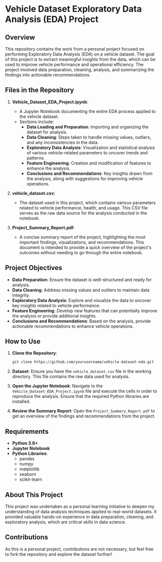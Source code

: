 # Vehicle Dataset Exploratory Data Analysis (EDA) Project

## Overview

This repository contains the work from a personal project focused on performing Exploratory Data Analysis (EDA) on a vehicle dataset. The goal of this project is to extract meaningful insights from the data, which can be used to improve vehicle performance and operational efficiency. The project involved data preparation, cleaning, analysis, and summarizing the findings into actionable recommendations.

## Files in the Repository

1. **Vehicle_Dataset_EDA_Project.ipynb**:
   - A Jupyter Notebook documenting the entire EDA process applied to the vehicle dataset.
   - Sections include:
     - **Data Loading and Preparation**: Importing and organizing the dataset for analysis.
     - **Data Cleaning**: Steps taken to handle missing values, outliers, and any inconsistencies in the data.
     - **Exploratory Data Analysis**: Visualization and statistical analysis of various vehicle-related parameters to uncover trends and patterns.
     - **Feature Engineering**: Creation and modification of features to enhance the analysis.
     - **Conclusions and Recommendations**: Key insights drawn from the analysis, along with suggestions for improving vehicle operations.

2. **vehicle_dataset.csv**:
   - The dataset used in this project, which contains various parameters related to vehicle performance, health, and usage. This CSV file serves as the raw data source for the analysis conducted in the notebook.

3. **Project_Summary_Report.pdf**:
   - A concise summary report of the project, highlighting the most important findings, visualizations, and recommendations. This document is intended to provide a quick overview of the project's outcomes without needing to go through the entire notebook.

## Project Objectives

- **Data Preparation**: Ensure the dataset is well-structured and ready for analysis.
- **Data Cleaning**: Address missing values and outliers to maintain data integrity.
- **Exploratory Data Analysis**: Explore and visualize the data to uncover key insights related to vehicle performance.
- **Feature Engineering**: Develop new features that can potentially improve the analysis or provide additional insights.
- **Conclusions and Recommendations**: Based on the analysis, provide actionable recommendations to enhance vehicle operations.

## How to Use

1. **Clone the Repository**: 
   ```bash
   git clone https://github.com/yourusername/vehicle-dataset-eda.git
   ```
2. **Dataset**:
   Ensure you have the `vehicle_dataset.csv` file in the working directory. This file contains the raw data used for analysis.

3. **Open the Jupyter Notebook**: 
   Navigate to the `Vehicle_Dataset_EDA_Project.ipynb` file and execute the cells in order to reproduce the analysis. Ensure that the required Python libraries are installed.

4. **Review the Summary Report**:
   Open the `Project_Summary_Report.pdf` to get an overview of the findings and recommendations from the project.

## Requirements

- **Python 3.8+**
- **Jupyter Notebook**
- **Python Libraries**:
  - pandas
  - numpy
  - matplotlib
  - seaborn
  - scikit-learn

## About This Project

This project was undertaken as a personal learning initiative to deepen my understanding of data analysis techniques applied to real-world datasets. It provided valuable hands-on experience in data preparation, cleaning, and exploratory analysis, which are critical skills in data science.

## Contributions

As this is a personal project, contributions are not necessary, but feel free to fork the repository and explore the dataset further!

